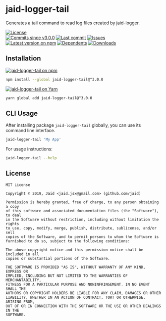 # jaid-logger-tail


Generates a tail command to read log files created by jaid-logger.

<a href="https://raw.githubusercontent.com/Jaid/jaid-logger-tail/master/license.txt"><img src="https://img.shields.io/github/license/Jaid/jaid-logger-tail?style=flat-square&color=success" alt="License"/></a>  
<a href="https://github.com/Jaid/jaid-logger-tail/commits"><img src="https://img.shields.io/github/commits-since/Jaid/jaid-logger-tail/v3.0.0?style=flat-square&logo=github&color=success" alt="Commits since v3.0.0"/></a> <a href="https://github.com/Jaid/jaid-logger-tail/commits"><img src="https://img.shields.io/github/last-commit/Jaid/jaid-logger-tail?style=flat-square&logo=github&color=red" alt="Last commit"/></a> <a href="https://github.com/Jaid/jaid-logger-tail/issues"><img src="https://img.shields.io/github/issues/Jaid/jaid-logger-tail?style=flat-square&logo=github&color=red" alt="Issues"/></a>  
<a href="https://npmjs.com/package/jaid-logger-tail"><img src="https://img.shields.io/npm/v/jaid-logger-tail?style=flat-square&logo=npm&label=latest%20version&color=success" alt="Latest version on npm"/></a> <a href="https://github.com/Jaid/jaid-logger-tail/network/dependents"><img src="https://img.shields.io/librariesio/dependents/npm/jaid-logger-tail?style=flat-square&logo=npm&color=red" alt="Dependents"/></a> <a href="https://npmjs.com/package/jaid-logger-tail"><img src="https://img.shields.io/npm/dm/jaid-logger-tail?style=flat-square&logo=npm&color=red" alt="Downloads"/></a>









## Installation
<a href="https://npmjs.com/package/jaid-logger-tail"><img src="https://img.shields.io/badge/npm-jaid--logger--tail-C23039?style=flat-square&logo=npm" alt="jaid-logger-tail on npm"/></a>
```bash
npm install --global jaid-logger-tail@^3.0.0
```
<a href="https://yarnpkg.com/package/jaid-logger-tail"><img src="https://img.shields.io/badge/Yarn-jaid--logger--tail-2F8CB7?style=flat-square&logo=yarn&logoColor=white" alt="jaid-logger-tail on Yarn"/></a>
```bash
yarn global add jaid-logger-tail@^3.0.0
```




## CLI Usage
After installing package `jaid-logger-tail` globally, you can use its command line interface.
```bash
jaid-logger-tail 'My App'
```
For usage instructions:
```bash
jaid-logger-tail --help
```





## License
```text
MIT License

Copyright © 2019, Jaid <jaid.jsx@gmail.com> (github.com/jaid)

Permission is hereby granted, free of charge, to any person obtaining a copy
of this software and associated documentation files (the "Software"), to deal
in the Software without restriction, including without limitation the rights
to use, copy, modify, merge, publish, distribute, sublicense, and/or sell
copies of the Software, and to permit persons to whom the Software is
furnished to do so, subject to the following conditions:

The above copyright notice and this permission notice shall be included in all
copies or substantial portions of the Software.

THE SOFTWARE IS PROVIDED "AS IS", WITHOUT WARRANTY OF ANY KIND, EXPRESS OR
IMPLIED, INCLUDING BUT NOT LIMITED TO THE WARRANTIES OF MERCHANTABILITY,
FITNESS FOR A PARTICULAR PURPOSE AND NONINFRINGEMENT. IN NO EVENT SHALL THE
AUTHORS OR COPYRIGHT HOLDERS BE LIABLE FOR ANY CLAIM, DAMAGES OR OTHER
LIABILITY, WHETHER IN AN ACTION OF CONTRACT, TORT OR OTHERWISE, ARISING FROM,
OUT OF OR IN CONNECTION WITH THE SOFTWARE OR THE USE OR OTHER DEALINGS IN THE
SOFTWARE.
```
